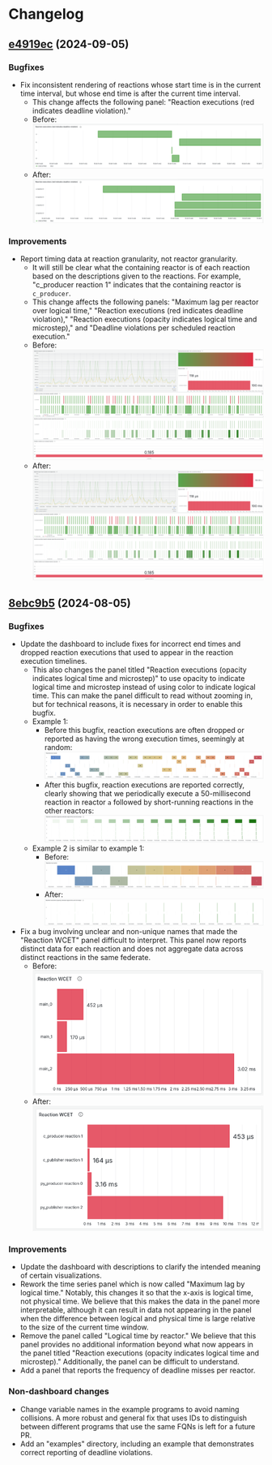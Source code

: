 # Changelog

## [e4919ec](https://github.com/xronos-inc/xronos-dashboard/tree/e4919ec329e3c8401145aa297fcd519eb6e4eafc) (2024-09-05)

### Bugfixes

- Fix inconsistent rendering of reactions whose start time is in the current time interval, but whose end time is after the current time interval.
  - This change affects the following panel: "Reaction executions (red indicates deadline violation)."
  - Before:
    ![before](docs/images/changelog/2024-09-05/before-inconsistent-rendering.png)
  - After:
    ![after](docs/images/changelog/2024-09-05/after-inconsistent-rendering-and-other-fix.png)

### Improvements

- Report timing data at reaction granularity, not reactor granularity.
  - It will still be clear what the containing reactor is of each reaction based on the descriptions given to the reactions. For example, "c_producer reaction 1" indicates that the containing reactor is `c_producer`.
  - This change affects the following panels: "Maximum lag per reactor over logical time," "Reaction executions (red indicates deadline violation)," "Reaction executions (opacity indicates logical time and microstep)," and "Deadline violations per scheduled reaction execution."
  - Before:
    ![before](docs/images/changelog/2024-09-05/before-reactions-not-reactors.png)
  - After:
    ![after](docs/images/changelog/2024-09-05/after-reactions-not-reactors.png)

## [8ebc9b5](https://github.com/xronos-inc/xronos-dashboard/tree/8ebc9b504e602259b7ccfe64fc43a0a0e206c573) (2024-08-05)

### Bugfixes

- Update the dashboard to include fixes for incorrect end times and dropped reaction executions that used to appear in the reaction execution timelines.
  - This also changes the panel titled "Reaction executions (opacity indicates logical time and microstep)" to use opacity to indicate logical time and microstep instead of using color to indicate logical time. This can make the panel difficult to read without zooming in, but for technical reasons, it is necessary in order to enable this bugfix.
  - Example 1:
    - Before this bugfix, reaction executions are often dropped or reported as having the wrong execution times, seemingly at random:
      ![before](docs/images/changelog/2024-08-05/multi_tread_master.png)
    - After this bugfix, reaction executions are reported correctly, clearly showing that we periodically execute a 50-millisecond reaction in reactor `a` followed by short-running reactions in the other reactors:
      ![after](docs/images/changelog/2024-08-05/multi_tread_corrected.png)
  - Example 2 is similar to example 1:
    - Before:
      ![before](docs/images/changelog/2024-08-05/single_tread_master.png)
    - After:
      ![after](docs/images/changelog/2024-08-05/single_tread_corrected.png)
- Fix a bug involving unclear and non-unique names that made the "Reaction WCET" panel difficult to interpret. This panel now reports distinct data for each reaction and does not aggregate data across distinct reactions in the same federate.
  - Before:
    ![before](docs/images/changelog/2024-08-05/reaction-wcets-master.png)
  - After:
    ![after](docs/images/changelog/2024-08-05/reaction-wcets-corrected.png)

### Improvements

- Update the dashboard with descriptions to clarify the intended meaning of certain visualizations.
- Rework the time series panel which is now called "Maximum lag by logical time." Notably, this changes it so that the x-axis is logical time, not physical time. We believe that this makes the data in the panel more interpretable, although it can result in data not appearing in the panel when the difference between logical and physical time is large relative to the size of the current time window.
- Remove the panel called "Logical time by reactor." We believe that this panel provides no additional information beyond what now appears in the panel titled "Reaction executions (opacity indicates logical time and microstep)." Additionally, the panel can be difficult to understand.
- Add a panel that reports the frequency of deadline misses per reactor.

### Non-dashboard changes

- Change variable names in the example programs to avoid naming collisions. A more robust and general fix that uses IDs to distinguish between different programs that use the same FQNs is left for a future PR.
- Add an "examples" directory, including an example that demonstrates correct reporting of deadline violations.
